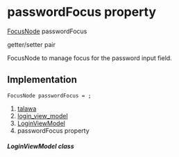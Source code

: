 
<div>

# passwordFocus property

</div>


[FocusNode](https://api.flutter.dev/flutter/widgets/FocusNode-class.html)
passwordFocus


getter/setter pair




FocusNode to manage focus for the password input field.



## Implementation

``` language-dart
FocusNode passwordFocus = ;
```







1.  [talawa](../../index.html)
2.  [login_view_model](../../view_model_pre_auth_view_models_login_view_model/)
3.  [LoginViewModel](../../view_model_pre_auth_view_models_login_view_model/LoginViewModel-class.html)
4.  passwordFocus property

##### LoginViewModel class







